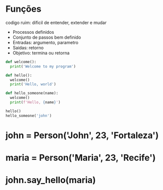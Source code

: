# Funções

codigo ruim: dificil de entender, extender e mudar

- Processos definidos
- Conjunto de passos bem definido
- Entradas: argumento, parametro
- Saidas: retorno
- Objetivo: termina ou retorna

```py
def welcome():
  print('Welcome to my program')

def hello():
  welcome()
  print('Hello, world')

def hello_someone(name):
  welcome()
  print(f'Hello, {name}')

hello()
hello_someone('john')
```

# john = Person('John', 23, 'Fortaleza')

# maria = Person('Maria', 23, 'Recife')

# john.say_hello(maria)
